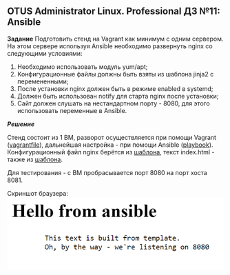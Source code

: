 ## OTUS Administrator Linux. Professional ДЗ №11: Ansible

**Задание**
Подготовить стенд на Vagrant как минимум с одним сервером. На этом сервере используя Ansible необходимо развернуть nginx со следующими условиями:

1. Необходимо использовать модуль yum/apt;
2. Конфигурационные файлы должны быть взяты из шаблона jinja2 с перемененными;
3. После установки nginx должен быть в режиме enabled в systemd;
4. Должен быть использован notify для старта nginx после установки;
5. Сайт должен слушать на нестандартном порту - 8080, для этого использовать переменные в Ansible.

**_Решение_**

Стенд состоит из 1 ВМ, разворот осуществляется при помощи Vagrant ([vagrantfile](./Vagrantfile)), дальнейшая настройка - при помощи Ansible ([playbook](./playbook.yml)).
Конфигурационный файл nginx берётся из [шаблона](./nginx.conf.j2), текст index.html - также из [шаблона](./index.html.j2).

Для тестирования - с ВМ пробрасывается порт 8080 на порт хоста 8081.

Скриншот браузера:
![screenshot](./hello.png)
